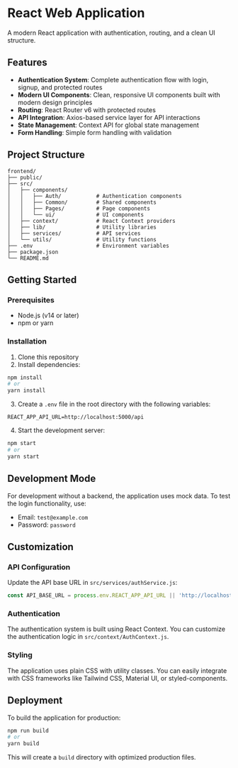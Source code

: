 # React Web Application

A modern React application with authentication, routing, and a clean UI structure.

## Features

- **Authentication System**: Complete authentication flow with login, signup, and protected routes
- **Modern UI Components**: Clean, responsive UI components built with modern design principles
- **Routing**: React Router v6 with protected routes
- **API Integration**: Axios-based service layer for API interactions
- **State Management**: Context API for global state management
- **Form Handling**: Simple form handling with validation

## Project Structure

```
frontend/
├── public/
├── src/
│   ├── components/
│   │   ├── Auth/           # Authentication components
│   │   ├── Common/         # Shared components
│   │   ├── Pages/          # Page components
│   │   └── ui/             # UI components
│   ├── context/            # React Context providers
│   ├── lib/                # Utility libraries
│   ├── services/           # API services
│   └── utils/              # Utility functions
├── .env                    # Environment variables
├── package.json
└── README.md
```

## Getting Started

### Prerequisites

- Node.js (v14 or later)
- npm or yarn

### Installation

1. Clone this repository
2. Install dependencies:

```bash
npm install
# or
yarn install
```

3. Create a `.env` file in the root directory with the following variables:

```
REACT_APP_API_URL=http://localhost:5000/api
```

4. Start the development server:

```bash
npm start
# or
yarn start
```

## Development Mode

For development without a backend, the application uses mock data. To test the login functionality, use:
- Email: `test@example.com`
- Password: `password`

## Customization

### API Configuration

Update the API base URL in `src/services/authService.js`:

```javascript
const API_BASE_URL = process.env.REACT_APP_API_URL || 'http://localhost:5000/api';
```

### Authentication

The authentication system is built using React Context. You can customize the authentication logic in `src/context/AuthContext.js`.

### Styling

The application uses plain CSS with utility classes. You can easily integrate with CSS frameworks like Tailwind CSS, Material UI, or styled-components.

## Deployment

To build the application for production:

```bash
npm run build
# or
yarn build
```

This will create a `build` directory with optimized production files.